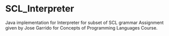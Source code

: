 # SCL_Interpreter
 Java implementation for Interpreter for subset of SCL grammar
 Assignment given by Jose Garrido for Concepts of Programming Languages Course.
